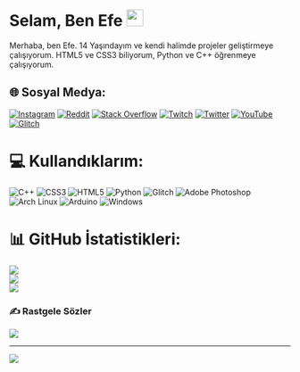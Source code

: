 <h1>Selam, Ben Efe <img src="https://raw.githubusercontent.com/barbecue/barbecue/master/media/wave.gif" height="30" weight="30"></h1>
Merhaba, ben Efe. 14 Yaşındayım ve kendi halimde projeler geliştirmeye çalışıyorum. HTML5 ve CSS3 biliyorum, Python ve C++ öğrenmeye çalışıyorum.


## 🌐 Sosyal Medya:
[![Instagram](https://img.shields.io/badge/Instagram-E4405F?style=for-the-badge&logo=instagram&logoColor=white)](https://instagram.com/efezsh) [![Reddit](https://img.shields.io/badge/Reddit-FF4500?style=for-the-badge&logo=reddit&logoColor=white)](https://reddit.com/user/efezsh) [![Stack Overflow](https://img.shields.io/badge/Stack_Overflow-FE7A16?style=for-the-badge&logo=stack-overflow&logoColor=white)](https://stackoverflow.com/users/21971903) [![Twitch](https://img.shields.io/badge/Twitch-9146FF?style=for-the-badge&logo=twitch&logoColor=white)](https://twitch.tv/efezsh) [![Twitter](https://img.shields.io/badge/Twitter-1DA1F2?style=for-the-badge&logo=twitter&logoColor=white)](https://twitter.com/efezsh) [![YouTube](https://img.shields.io/badge/YouTube-FF0000?style=for-the-badge&logo=youtube&logoColor=white)](https://youtube.com/@efezsh) [![Glitch](https://img.shields.io/badge/Glitch-2800ff?style=for-the-badge&logo=glitch&logoColor=white)](https://glitch.com/@efezsh) 

# 💻 Kullandıklarım:
![C++](https://img.shields.io/badge/c++-%2300599C.svg?style=for-the-badge&logo=c%2B%2B&logoColor=white) ![CSS3](https://img.shields.io/badge/css3-%231572B6.svg?style=for-the-badge&logo=css3&logoColor=white) ![HTML5](https://img.shields.io/badge/html5-%23E34F26.svg?style=for-the-badge&logo=html5&logoColor=white) ![Python](https://img.shields.io/badge/python-3670A0?style=for-the-badge&logo=python&logoColor=ffdd54) ![Glitch](https://img.shields.io/badge/glitch-%233333FF.svg?style=for-the-badge&logo=glitch&logoColor=white) ![Adobe Photoshop](https://img.shields.io/badge/adobephotoshop-%2331A8FF.svg?style=for-the-badge&logo=adobephotoshop&logoColor=white) ![Arch Linux](https://img.shields.io/badge/Arch_Linux-1793D1?style=for-the-badge&logo=arch-linux&logoColor=white) ![Arduino](https://img.shields.io/badge/-Arduino-00979D?style=for-the-badge&logo=Arduino&logoColor=white) ![Windows](https://img.shields.io/badge/Windows-0078D6?style=for-the-badge&logo=windows&logoColor=white)
# 📊 GitHub İstatistikleri:
![](https://github-readme-stats.vercel.app/api?username=efezsh&theme=dark&hide_border=false&include_all_commits=true&count_private=true)<br/>
![](https://github-readme-streak-stats.herokuapp.com/?user=efezsh&theme=dark&hide_border=false)<br/>
![](https://github-readme-stats.vercel.app/api/top-langs/?username=efezsh&theme=dark&hide_border=false&include_all_commits=true&count_private=true&layout=compact)

### ✍️ Rastgele Sözler
![](https://quotes-github-readme.vercel.app/api?type=horizontal&theme=dark)

---
[![](https://visitcount.itsvg.in/api?id=efezsh&icon=9&color=10)](https://visitcount.itsvg.in)

<!-- Proudly created with GPRM ( https://gprm.itsvg.in ) -->
